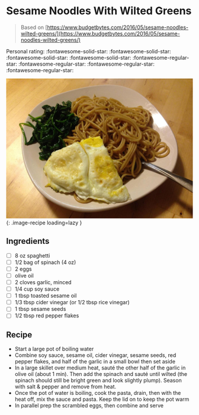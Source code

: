 <!-- Needs Manual Review -->

# Sesame Noodles With Wilted Greens

> Based on [https://www.budgetbytes.com/2016/05/sesame-noodles-wilted-greens/](https://www.budgetbytes.com/2016/05/sesame-noodles-wilted-greens/)

<!-- rating=1; (User can specify rating on scale of 1-5) -->
<!-- AUTO-UserRating -->
Personal rating: :fontawesome-solid-star: :fontawesome-solid-star: :fontawesome-solid-star: :fontawesome-solid-star: :fontawesome-regular-star: :fontawesome-regular-star: :fontawesome-regular-star: :fontawesome-regular-star:
<!-- /AUTO-UserRating -->

<!-- name_image=sesame_noodles_with_wilted_greens.jpg; (User can specify image name) -->
<!-- AUTO-Image -->
![sesame_noodles_with_wilted_greens.jpg](./sesame_noodles_with_wilted_greens.jpg){: .image-recipe loading=lazy }
<!-- /AUTO-Image -->

## Ingredients

* [ ] 8 oz spaghetti
* [ ] 1/2 bag of spinach (4 oz)
* [ ] 2 eggs
* [ ] olive oil
* [ ] 2 cloves garlic, minced
* [ ] 1/4 cup soy sauce
* [ ] 1 tbsp toasted sesame oil
* [ ] 1/3 tbsp cider vinegar (or 1/2 tbsp rice vinegar)
* [ ] 1 tbsp sesame seeds
* [ ] 1/2 tbsp red pepper flakes

## Recipe

* Start a large pot of boiling water
* Combine soy sauce, sesame oil, cider vinegar, sesame seeds, red pepper flakes, and half of the garlic in a small bowl then set aside
* In a large skillet over medium heat, sauté the other half of the garlic in olive oil (about 1 min). Then add the spinach and sauté until wilted (the spinach should still be bright green and look slightly plump). Season with salt & pepper and remove from heat.
* Once the pot of water is boiling, cook the pasta, drain, then with the heat off, mix the sauce and pasta. Keep the lid on to keep the pot warm
* In parallel prep the scrambled eggs, then combine and serve
